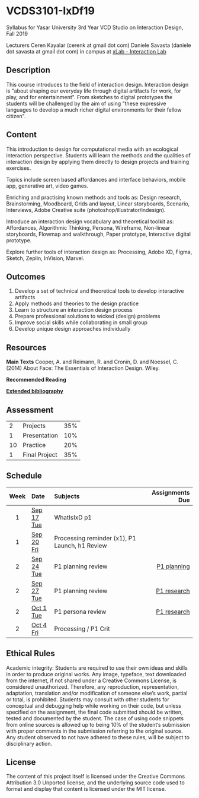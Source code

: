 # VCDS3101-IxDf19
Syllabus for Yasar University 3rd Year VCD Studio on Interaction Design, Fall 2019

Lecturers
Ceren Kayalar (cerenk at gmail dot com)
Daniele Savasta (daniele dot savasta at gmail dot com)
in campus at [xLab - Interaction Lab](http://xlab.yasar.edu.tr)

## Description
This course introduces to the field of interaction design. Interaction design is "about shaping our everyday life through digital artifacts for work, for play, and for entertainment". From sketches to digital prototypes the students will be challenged by the aim of using "these expressive languages to develop a much richer digital environments for their fellow citizen".

## Content
This introduction to design for computational media with an ecological interaction perspective. Students will learn the methods and the qualities of interaction design by applying them directly to design projects and training exercises.

Topics include screen based affordances and interface behaviors, mobile app, generative art, video games.

Enriching and practising known methods and tools as:
Design research, Brainstorming, Moodboard, Grids and layout, Linear storyboards, Scenario, Interviews, Adobe Creative suite (photoshop/illustrator/indesign).

Introduce an interaction design vocabulary and theoretical toolkit as:
Affordances, Algorithmic Thinking, Persona, Wireframe, Non-linear storyboards, Flowmap and walkthrough, Paper prototype, Interactive digital prototype.

Explore further tools of interaction design as:
Processing, Adobe XD, Figma, Sketch, Zeplin, InVision, Marvel.

## Outcomes
1. Develop a set of technical and theoretical tools to develop interactive artifacts
2. Apply methods and theories to the design practice
3. Learn to structure an interaction design process
4. Prepare professional solutions to wicked (design) problems
5. Improve social skills while collaborating in small group
6. Develop unique design approaches individually

## Resources

**Main Texts**
Cooper, A. and Reimann, R. and Cronin, D. and Noessel, C. (2014) About Face: The Essentials of Interaction Design. Wiley.

**Recommended Reading**

[**Extended bibliography**](https://github.com/ixd-izmir/ixd3102f19/blob/master/extendedBibliography.md)

## Assessment

| | | |
|-|-|-|
|2| Projects |35%|
|1| Presentation |10%|
|10| Practice |20%|
|1| Final Project |35%|


## Schedule

| Week | Date | Subjects | Assignments Due |
|:---:|:-------------|:-------------| -----:|
| 1 | [Sep 17<br>Tue](https://github.com/ixd-izmir/ixd3101f19/blob/master/daily/sep17tue.md) | WhatIsIxD p1 | |
| 1 | [Sep 20<br>Fri](https://github.com/ixd-izmir/ixd3101f19/blob/master/daily/sep20fri.md) | Processing reminder (x1), P1 Launch, h1 Review | |
| 2 | [Sep 24<br>Tue](https://github.com/ixd-izmir/ixd3101f19/blob/master/daily/sep24tue.md) | P1 planning review | [P1 planning](https://github.com/ixd-izmir/ixd3101f19/blob/master/projects/p1_kiosk.md)|
| 2 | [Sep 27<br>Tue]() | P1 planning review | [P1 research](https://github.com/ixd-izmir/ixd3101f19/blob/master/projects/p1_kiosk.md)|
| 2 | [Oct 1<br>Tue]() | P1 persona review | [P1 research](https://github.com/ixd-izmir/ixd3101f19/blob/master/projects/p1_kiosk.md)|
| 2 | [Oct 4<br>Fri](https://github.com/ixd-izmir/ixd3101f19/blob/master/daily/oct4fri.md) | Processing / P1 Crit  | |


## Ethical Rules
Academic integrity: Students are required to use their own ideas and skills in order to produce original works. Any image, typeface, text downloaded from the internet, if not shared under a Creative Commons License, is considered unauthorized. Therefore, any reproduction, representation, adaptation, translation and/or modification of someone else’s work, partial or total, is prohibited. Students may consult with other students for conceptual and debugging help while working on their code, but unless specified on the assignment, the final code submitted should be written, tested and documented by the student. The case of using code snippets from online sources is allowed up to being 10% of the student’s submission with proper comments in the submission referring to the original source. Any student observed to not have adhered to these rules, will be subject to disciplinary action.

## License
The content of this project itself is licensed under the Creative Commons Attribution 3.0 Unported license, and the underlying source code used to format and display that content is licensed under the MIT license.
